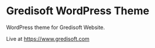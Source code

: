 # Gredisoft WordPress Theme

WordPress theme for Gredisoft Website.

Live at https://www.gredisoft.com
